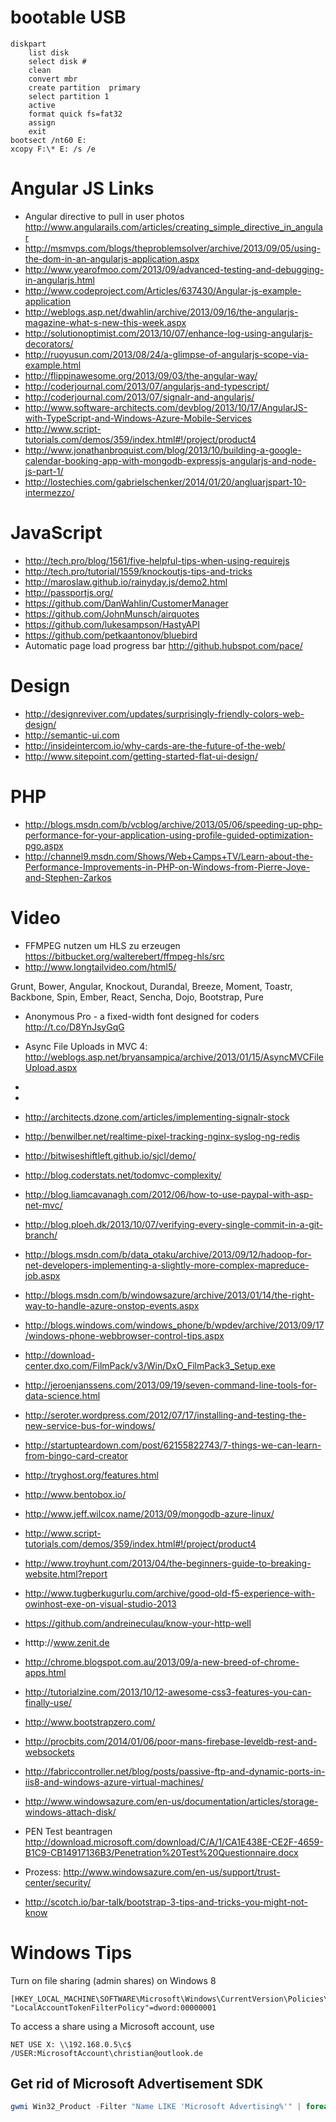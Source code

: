 # bootable USB

```
diskpart
	list disk
	select disk #
	clean
	convert mbr
	create partition  primary
	select partition 1
	active
	format quick fs=fat32
	assign
	exit
bootsect /nt60 E:
xcopy F:\* E: /s /e
```



# Angular JS Links

- Angular directive to pull in user photos http://www.angularails.com/articles/creating_simple_directive_in_angular 
- http://msmvps.com/blogs/theproblemsolver/archive/2013/09/05/using-the-dom-in-an-angularjs-application.aspx
- http://www.yearofmoo.com/2013/09/advanced-testing-and-debugging-in-angularjs.html
- http://www.codeproject.com/Articles/637430/Angular-js-example-application
- http://weblogs.asp.net/dwahlin/archive/2013/09/16/the-angularjs-magazine-what-s-new-this-week.aspx
- http://solutionoptimist.com/2013/10/07/enhance-log-using-angularjs-decorators/
- http://ruoyusun.com/2013/08/24/a-glimpse-of-angularjs-scope-via-example.html
- http://flippinawesome.org/2013/09/03/the-angular-way/
- http://coderjournal.com/2013/07/angularjs-and-typescript/
- http://coderjournal.com/2013/07/signalr-and-angularjs/
- http://www.software-architects.com/devblog/2013/10/17/AngularJS-with-TypeScript-and-Windows-Azure-Mobile-Services
- http://www.script-tutorials.com/demos/359/index.html#!/project/product4
- http://www.jonathanbroquist.com/blog/2013/10/building-a-google-calendar-booking-app-with-mongodb-expressjs-angularjs-and-node-js-part-1/
- http://lostechies.com/gabrielschenker/2014/01/20/angluarjspart-10-intermezzo/



# JavaScript

- http://tech.pro/blog/1561/five-helpful-tips-when-using-requirejs
- http://tech.pro/tutorial/1559/knockoutjs-tips-and-tricks
- http://maroslaw.github.io/rainyday.js/demo2.html
- http://passportjs.org/
- https://github.com/DanWahlin/CustomerManager
- https://github.com/JohnMunsch/airquotes
- https://github.com/lukesampson/HastyAPI
- https://github.com/petkaantonov/bluebird
- Automatic page load progress bar http://github.hubspot.com/pace/

# Design

- http://designreviver.com/updates/surprisingly-friendly-colors-web-design/
- http://semantic-ui.com
- http://insideintercom.io/why-cards-are-the-future-of-the-web/
- http://www.sitepoint.com/getting-started-flat-ui-design/

# PHP

- http://blogs.msdn.com/b/vcblog/archive/2013/05/06/speeding-up-php-performance-for-your-application-using-profile-guided-optimization-pgo.aspx
- http://channel9.msdn.com/Shows/Web+Camps+TV/Learn-about-the-Performance-Improvements-in-PHP-on-Windows-from-Pierre-Joye-and-Stephen-Zarkos

# Video

- FFMPEG nutzen um HLS zu erzeugen https://bitbucket.org/walterebert/ffmpeg-hls/src
- http://www.longtailvideo.com/html5/

Grunt, Bower, Angular, Knockout, Durandal, Breeze, Moment, Toastr, Backbone, Spin, Ember, React, Sencha, Dojo, Bootstrap, Pure

- Anonymous Pro - a fixed-width font designed for coders http://t.co/D8YnJsyGqG 
- Async File Uploads in MVC 4: http://weblogs.asp.net/bryansampica/archive/2013/01/15/AsyncMVCFileUpload.aspx
- 
- 
- http://architects.dzone.com/articles/implementing-signalr-stock
- http://benwilber.net/realtime-pixel-tracking-nginx-syslog-ng-redis
- http://bitwiseshiftleft.github.io/sjcl/demo/
- http://blog.coderstats.net/todomvc-complexity/
- http://blog.liamcavanagh.com/2012/06/how-to-use-paypal-with-asp-net-mvc/
- http://blog.ploeh.dk/2013/10/07/verifying-every-single-commit-in-a-git-branch/
- http://blogs.msdn.com/b/data_otaku/archive/2013/09/12/hadoop-for-net-developers-implementing-a-slightly-more-complex-mapreduce-job.aspx
- http://blogs.msdn.com/b/windowsazure/archive/2013/01/14/the-right-way-to-handle-azure-onstop-events.aspx
- http://blogs.windows.com/windows_phone/b/wpdev/archive/2013/09/17/windows-phone-webbrowser-control-tips.aspx
- http://download-center.dxo.com/FilmPack/v3/Win/DxO_FilmPack3_Setup.exe

- http://jeroenjanssens.com/2013/09/19/seven-command-line-tools-for-data-science.html
- http://seroter.wordpress.com/2012/07/17/installing-and-testing-the-new-service-bus-for-windows/
- http://startupteardown.com/post/62155822743/7-things-we-can-learn-from-bingo-card-creator
- http://tryghost.org/features.html
- http://www.bentobox.io/
- http://www.jeff.wilcox.name/2013/09/mongodb-azure-linux/
- http://www.script-tutorials.com/demos/359/index.html#!/project/product4
- http://www.troyhunt.com/2013/04/the-beginners-guide-to-breaking-website.html?report
- http://www.tugberkugurlu.com/archive/good-old-f5-experience-with-owinhost-exe-on-visual-studio-2013
- https://github.com/andreineculau/know-your-http-well
- htttp://www.zenit.de
- http://chrome.blogspot.com.au/2013/09/a-new-breed-of-chrome-apps.html
- http://tutorialzine.com/2013/10/12-awesome-css3-features-you-can-finally-use/
- http://www.bootstrapzero.com/
- http://procbits.com/2014/01/06/poor-mans-firebase-leveldb-rest-and-websockets
- http://fabriccontroller.net/blog/posts/passive-ftp-and-dynamic-ports-in-iis8-and-windows-azure-virtual-machines/
- http://www.windowsazure.com/en-us/documentation/articles/storage-windows-attach-disk/
- PEN Test beantragen http://download.microsoft.com/download/C/A/1/CA1E438E-CE2F-4659-B1C9-CB14917136B3/Penetration%20Test%20Questionnaire.docx
- Prozess: http://www.windowsazure.com/en-us/support/trust-center/security/
- http://scotch.io/bar-talk/bootstrap-3-tips-and-tricks-you-might-not-know



# Windows Tips

Turn on file sharing (admin shares) on Windows 8

```
[HKEY_LOCAL_MACHINE\SOFTWARE\Microsoft\Windows\CurrentVersion\Policies\System]
"LocalAccountTokenFilterPolicy"=dword:00000001
```

To access a share using a Microsoft account, use

```shell
NET USE X: \\192.168.0.5\c$ /USER:MicrosoftAccount\christian@outlook.de
```

## Get rid of Microsoft Advertisement SDK

```powershell
gwmi Win32_Product -Filter "Name LIKE 'Microsoft Advertising%'" | foreach { $_.Uninstall() }
```
